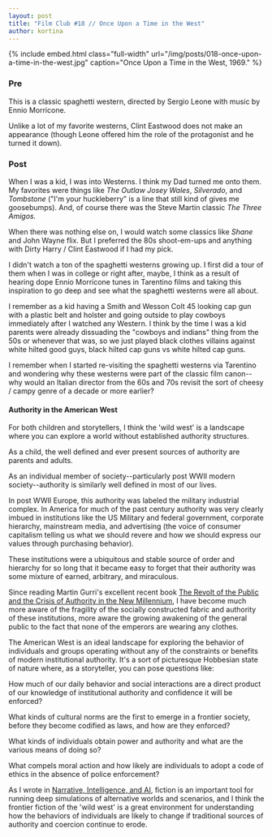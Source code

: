 ```yaml
---
layout: post
title: "Film Club #18 // Once Upon a Time in the West"
author: kortina
---
```


{% include embed.html class="full-width" url="/img/posts/018-once-upon-a-time-in-the-west.jpg" caption="Once Upon a Time in the West, 1969." %}

### Pre

This is a classic spaghetti western, directed by Sergio Leone with music by Ennio Morricone.

Unlike a lot of my favorite westerns, Clint Eastwood does not make an appearance (though Leone offered him the role of the protagonist and he turned it down).

### Post

When I was a kid, I was into Westerns. I think my Dad turned me onto them. My favorites were things like _The
Outlaw Josey Wales_, _Silverado_, and _Tombstone_ ("I'm your huckleberry" is a line that
still kind of gives me goosebumps).
And, of course there was the Steve Martin classic _The Three Amigos._

When there was nothing else on, I would watch some classics like _Shane_ and John Wayne flix. But I
preferred the 80s shoot-em-ups and anything with Dirty Harry / Clint Eastwood if I had my pick.

I didn't watch a ton of the spaghetti westerns growing up. I first did a tour of them when I was in
college or right after, maybe, I think as a result of hearing dope Ennio Morricone tunes in
Tarentino films and taking this inspiration to go deep and see what the spaghetti westerns were all
about.

I remember as a kid having a Smith and Wesson Colt 45 looking cap gun with a plastic belt and
holster and going outside to play cowboys immediately after I watched any Western. I think by the
time I was a kid parents were already dissuading the "cowboys and indians" thing from the 50s
or whenever that was, so we just played black clothes villains against white hilted good guys, black
hilted cap guns vs white hilted cap guns.

I remember when I started re-visiting the spaghetti westerns via Tarentino and wondering why
these westerns were part of the classic film canon--why would an Italian director from the 60s and
70s revisit the sort of cheesy / campy genre of a decade or more earlier?

#### Authority in the American West

For both children and storytellers, I think the 'wild west' is a landscape where you can explore a
world without established authority structures.

As a child, the well defined and ever present sources of authority are parents and adults.

As an individual member of society--particularly post WWII modern society--authority is similarly well
defined in most of our lives.

In post WWII Europe, this authority was labeled the military industrial complex. In America for much of the
past century authority was very clearly imbued in institutions like the US Military and federal
government, corporate hierarchy, mainstream media, and advertising (the voice of consumer capitalism
telling us what we should revere and how we should express our values through purchasing behavior).

These institutions were a ubiquitous and stable source of order and hierarchy for so long that it
became easy to forget that their authority was some mixture of earned, arbitrary, and miraculous.

Since reading Martin Gurri's excellent recent book [The Revolt of the Public and the Crisis of
Authority in the New
Millennium](https://medium.com/@kortina/the-revolt-of-the-public-and-the-crisis-of-authority-in-the-new-millennium-6158f2fcb488),
I have become much more aware of the fragility of the socially constructed fabric and authority of
these institutions, more aware the growing awakening of the general public to the fact that none of
the emperors are wearing any clothes.

The American West is an ideal landscape for exploring the behavior of individuals and groups
operating without any of the constraints or benefits of modern institutional authority. It's a sort
of picturesque Hobbesian state of nature where, as a storyteller, you can pose questions like:

How much of our daily behavior and social interactions are a direct product of our knowledge of
institutional authority and confidence it will be enforced?

What kinds of cultural norms are the first to emerge in a frontier society, before they become
codified as laws, and how are they enforced?

What kinds of individuals obtain power and authority and what are the various means of doing so?

What compels moral action and how likely are individuals to adopt a code of ethics in the absence of
police enforcement?

As I wrote in [Narrative, Intelligence, and
AI](https://kortina.nyc/essays/notes-on-narrative-intelligence-and-ai/), fiction is an important
tool for running deep simulations of alternative worlds and scenarios, and I think the frontier
fiction of the 'wild west' is a great environment for understanding how the behaviors of individuals
are likely to change if traditional sources of authority and coercion continue to erode.
